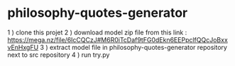 # philosophy-quotes-generator
1 ) clone this projet
2 ) download model zip file from this link : https://mega.nz/file/6IcCQCzJ#M6R0iTcDaf9tFG0dEkn6EEPpclfQQcJoBxxvEnHxgFU
3 ) extract model file in philosophy-quotes-generator repository next to src repository
4 ) run try.py 
